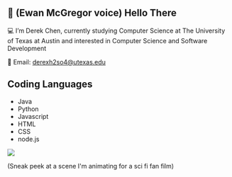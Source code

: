 ## 👋 (Ewan McGregor voice) Hello There

💻 I’m Derek Chen, currently studying Computer Science at The University of Texas at Austin and interested in Computer Science and Software Development

📧 Email: derexh2so4@utexas.edu

## Coding Languages

* Java
* Python
* Javascript
* HTML
* CSS
* node.js

![](https://i.imgur.com/CgBspOI.png)

(Sneak peek at a scene I'm animating for a sci fi fan film)

